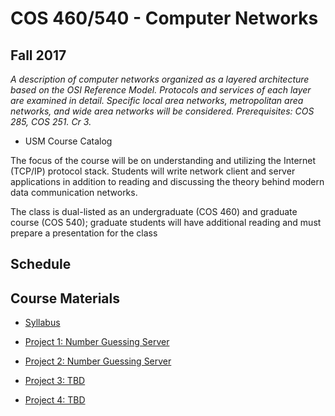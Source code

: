 # COS 460/540 - Computer Networks
## Fall 2017

*A description of computer networks organized as a layered architecture based on the OSI Reference Model. Protocols and services of each layer are examined in detail. Specific local area networks, metropolitan area networks, and wide area networks will be considered. Prerequisites: COS 285, COS 251. Cr 3.*
- USM Course Catalog

The focus of the course will be on understanding and utilizing the Internet (TCP/IP) protocol stack. Students will write network client and server applications in addition to reading and discussing the theory behind modern data communication networks.

The class is dual-listed as an undergraduate (COS 460) and graduate course (COS 540); graduate students will have additional reading and must prepare a presentation for the class

## Schedule


## Course Materials

* [Syllabus](syllabus.html)

* [Project 1: Number Guessing Server]()
* [Project 2: Number Guessing Server]()
* [Project 3: TBD]()
* [Project 4: TBD]()
